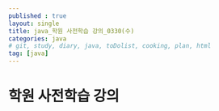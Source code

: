 ```yaml
---
published : true
layout: single
title: java_학원 사전학습 강의_0330(수)
categories: java
# git, study, diary, java, toDolist, cooking, plan, html
tag: [java] 
---
```


# 학원 사전학습 강의

~~~java

~~~
